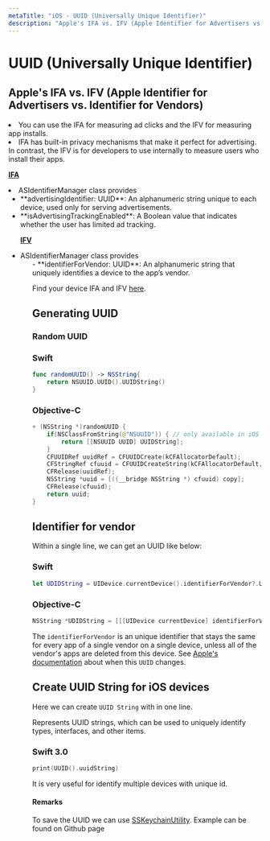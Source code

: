 ```yaml
---
metaTitle: "iOS - UUID (Universally Unique Identifier)"
description: "Apple's IFA vs. IFV (Apple Identifier for Advertisers vs. Identifier for Vendors), Generating UUID, Identifier for vendor, Create UUID String for iOS devices"
---
```


# UUID (Universally Unique Identifier)




## Apple's IFA vs. IFV (Apple Identifier for Advertisers vs. Identifier for Vendors)


<li>You can use the IFA for measuring ad clicks and the IFV for measuring
app installs.</li>
<li>IFA has built-in privacy mechanisms that make it
perfect for advertising. In contrast, the IFV is for developers to
use internally to measure users who install their apps.</li>

**[IFA](https://developer.apple.com/reference/adsupport/asidentifiermanager)**

<li>ASIdentifierManager class provides
<ul>
<li>
**advertisingIdentifier: UUID**: An alphanumeric string unique to each device, used only for serving advertisements.
</li>
<li>
**isAdvertisingTrackingEnabled**: A Boolean value that indicates whether the user has limited ad tracking.
</li>

**[IFV](https://developer.apple.com/reference/uikit/uidevice#//apple_ref/occ/instp/UIDevice/identifierForVendor)**

<li>ASIdentifierManager class provides
<ul>
- **identifierForVendor: UUID**: An alphanumeric string that uniquely identifies a device to the app’s vendor.

Find your device IFA and IFV [here](https://itunes.apple.com/us/app/my-tune-device/id1100377074?ls=1&mt=8).



## Generating UUID


### Random UUID

### Swift

```swift
func randomUUID() -> NSString{
    return NSUUID.UUID().UUIDString()
}

```

### Objective-C

```swift
+ (NSString *)randomUUID {
    if(NSClassFromString(@"NSUUID")) { // only available in iOS >= 6.0
        return [[NSUUID UUID] UUIDString];
    }
    CFUUIDRef uuidRef = CFUUIDCreate(kCFAllocatorDefault);
    CFStringRef cfuuid = CFUUIDCreateString(kCFAllocatorDefault, uuidRef);
    CFRelease(uuidRef);
    NSString *uuid = [((__bridge NSString *) cfuuid) copy];
    CFRelease(cfuuid);
    return uuid;
}

```



## Identifier for vendor


Within a single line, we can get an UUID like below:

### Swift

```swift
let UDIDString = UIDevice.currentDevice().identifierForVendor?.UUIDString

```

### Objective-C

```swift
NSString *UDIDString = [[[UIDevice currentDevice] identifierForVendor] UUIDString];

```

The `identifierForVendor` is an unique identifier that stays the same for every app of a single vendor on a single device, unless all of the vendor's apps are deleted from this device. See [Apple's documentation](https://developer.apple.com/library/ios/documentation/UIKit/Reference/UIDevice_Class/#//apple_ref/occ/instp/UIDevice/identifierForVendor) about when this `UUID` changes.



## Create UUID String for iOS devices


Here we can create `UUID String` with in one line.

Represents UUID strings, which can be used to uniquely identify types, interfaces, and other items.

### Swift 3.0

```swift
print(UUID().uuidString)

```

It is very useful for identify multiple devices with unique id.



#### Remarks


To save the UUID we can use [SSKeychainUtility](https://github.com/soffes/SSKeychain). Example can be found on Github page

